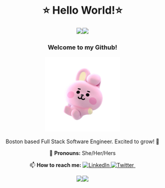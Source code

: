 

<h1 align= "center"> ⭐ Hello World!⭐</h1>

<p align="center">
    <img src="https://i.giphy.com/media/L4OCNH5NRVzt1GdUrl/200w.webp" width="200"/><img src="https://i.giphy.com/media/L4OCNH5NRVzt1GdUrl/200w.webp" width="200"/>
</p>

<h3 align= "center">Welcome to my Github!</h3>

<p align= "center">
    <img src="pinkbunny.gif" width="200"/>
</p>

<p align="center">
  Boston based Full Stack Software Engineer. Excited to grow! 🌱
</p>
<p align= "center">
  🌈 <strong>Pronouns:</strong> She/Her/Hers
</p>

<p align= "center">
  📫 <strong>How to reach me:</strong> 
  
  <a href="https://www.linkedin.com/in/kflores20/">
    <img src="https://image.flaticon.com/icons/png/512/174/174857.png" width="30px;" alt="LinkedIn" />
  </a>
  
  <a target="_blank" href="https://twitter.com/kimi_code">
    <img src="https://lh3.googleusercontent.com/proxy/tGxT1iO3rzgDnyFJPVIbKDvQRm0l7cvcGX5muWH7r0jiodexufHg3UhJNM2Rw3rCZbF-1W02m38wK4mqz0AgyD9_gfzHg1myvQxWDxwLKUCL09PU0GCUGF0Yd6SSFTuIzQ" width="30px;" alt="Twitter" />
  </a>
  
  <a target="_blank" href="https://www.kimcodes.dev/">
    <img src="https://static.vecteezy.com/system/resources/thumbnails/001/198/092/original/world.png" width="30px;" alt=""/>
  </a>
</p>
  

<p align="center">
    <img src="https://i.giphy.com/media/L4OCNH5NRVzt1GdUrl/200w.webp" width="200"/><img src="https://i.giphy.com/media/L4OCNH5NRVzt1GdUrl/200w.webp" width="200"/>
</p>
  
  





<!--
**Kim-Flores/Kim-Flores** is a ✨ _special_ ✨ repository because its `README.md` (this file) appears on your GitHub profile.

<a target="_blank" href="https://twitter.com/kimi_code">Twitter</a> | <a target="_blank"       href="https://www.linkedin.com/in/kflores20/">LinkedIn</a> | <a target="_blank" href="https://www.kimcodes.dev/">Portfolio</a>
</p>


Here are some ideas to get you started:

- 🔭 I’m currently working on ...
- 🌱 I’m currently learning ...
- 👯 I’m looking to collaborate on ...
- 🤔 I’m looking for help with ...
- 💬 Ask me about ...
- 📫 How to reach me: ...
- 😄 Pronouns: ...
- ⚡ Fun fact: ...
-->
